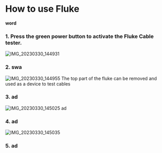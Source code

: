 # How to use Fluke
**word**
### 1. Press the green power button to activate the Fluke Cable tester.
![IMG_20230330_144931](https://user-images.githubusercontent.com/129166651/228831120-7d8ee5af-5176-41be-a84d-7671153e9f01.jpg)
### 2. swa
![IMG_20230330_144955](https://user-images.githubusercontent.com/129166651/228831646-5dbadc6a-2c50-489d-82fc-75d4bf037c06.jpg)
The top part of the fluke can be removed and used as a device to test cables
### 3. ad
![IMG_20230330_145025](https://user-images.githubusercontent.com/129166651/228833035-f2e2dc72-1b55-4986-a184-778b7ebebc19.jpg)
ad
### 4. ad
![IMG_20230330_145035](https://user-images.githubusercontent.com/129166651/228833136-61436837-c3b0-4d88-a303-fef4bc40830b.jpg)
### 5. ad

